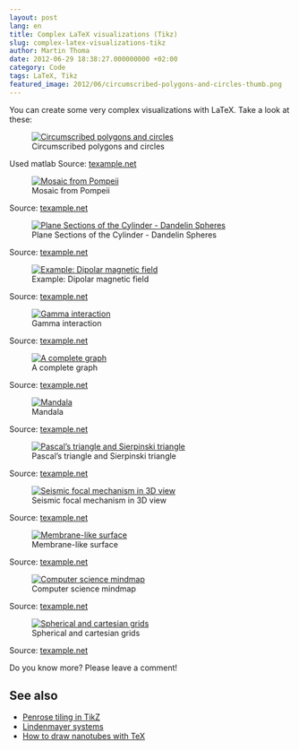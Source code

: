 ```yaml
---
layout: post
lang: en
title: Complex LaTeX visualizations (Tikz)
slug: complex-latex-visualizations-tikz
author: Martin Thoma
date: 2012-06-29 18:38:27.000000000 +02:00
category: Code
tags: LaTeX, Tikz
featured_image: 2012/06/circumscribed-polygons-and-circles-thumb.png
---
```

You can create some very complex visualizations with LaTeX. Take a look at these:

<figure class="aligncenter">
            <a href="../images/2012/06/circumscribed-polygons-and-circles.png"><img src="../images/2012/06/circumscribed-polygons-and-circles.png" alt="Circumscribed polygons and circles" style="max-width:322px;max-height:322px" class="size-full wp-image-28871"/></a>
            <figcaption class="text-center">Circumscribed polygons and circles</figcaption>
        </figure>
Used matlab
Source: <a href="http://www.texample.net/tikz/examples/circumscribed-polygons-and-circles/">texample.net</a>

<figure class="aligncenter">
            <a href="../images/2012/06/mosaik-from-pompeii.png"><img src="../images/2012/06/mosaik-from-pompeii.png" alt="Mosaic from Pompeii" style="max-width:400px;max-height:400px" class="size-full wp-image-28881"/></a>
            <figcaption class="text-center">Mosaic from Pompeii</figcaption>
        </figure>
Source: <a href="http://www.texample.net/tikz/examples/mosaic-from-pompeii/">texample.net</a>

<figure class="aligncenter">
            <a href="../images/2012/06/dandelin-spheres.png"><img src="../images/2012/06/dandelin-spheres.png" alt="Plane Sections of the Cylinder - Dandelin Spheres" style="max-width:400px;max-height:400px" class="size-full wp-image-28891"/></a>
            <figcaption class="text-center">Plane Sections of the Cylinder - Dandelin Spheres</figcaption>
        </figure>
Source: <a href="http://www.texample.net/tikz/examples/dandelin-spheres/">texample.net</a>

<figure class="aligncenter">
            <a href="../images/2012/06/dipolar-magnetic-field.png"><img src="../images/2012/06/dipolar-magnetic-field.png" alt="Example: Dipolar magnetic field" style="max-width:472px;max-height:343px" class="size-full wp-image-28901"/></a>
            <figcaption class="text-center">Example: Dipolar magnetic field</figcaption>
        </figure>
Source: <a href="http://www.texample.net/tikz/examples/dipolar-magnetic-field/">texample.net</a>

<figure class="aligncenter">
            <a href="../images/2012/06/gamma-interaction.png"><img src="../images/2012/06/gamma-interaction.png" alt="Gamma interaction" style="max-width:408px;max-height:322px" class="size-full wp-image-28921"/></a>
            <figcaption class="text-center">Gamma interaction</figcaption>
        </figure>
Source: <a href="http://www.texample.net/tikz/examples/gamma-interaction/">texample.net</a>

<figure class="aligncenter">
            <a href="../images/2012/06/complete-graph.png"><img src="../images/2012/06/complete-graph.png" alt="A complete graph" style="max-width:400px;max-height:400px" class="size-full wp-image-28931"/></a>
            <figcaption class="text-center">A complete graph</figcaption>
        </figure>
Source: <a href="http://www.texample.net/tikz/examples/complete-graph/">texample.net</a>

<figure class="aligncenter">
            <a href="../images/2012/06/mandala.png"><img src="../images/2012/06/mandala.png" alt="Mandala" style="max-width:400px;max-height:400px" class="size-full wp-image-28951"/></a>
            <figcaption class="text-center">Mandala</figcaption>
        </figure>
Source: <a href="http://www.texample.net/tikz/examples/mandala/">texample.net</a>

<figure class="aligncenter">
            <a href="../images/2012/06/pascals-triangle.png"><img src="../images/2012/06/pascals-triangle.png" alt="Pascal&rsquo;s triangle and Sierpinski triangle" style="max-width:497px;max-height:342px" class="size-full wp-image-28961"/></a>
            <figcaption class="text-center">Pascal&rsquo;s triangle and Sierpinski triangle</figcaption>
        </figure>
Source: <a href="http://www.texample.net/tikz/examples/pascals-triangle-and-sierpinski-triangle/">texample.net</a>

<figure class="aligncenter">
            <a href="../images/2012/06/seismic-focal-mechanism.png"><img src="../images/2012/06/seismic-focal-mechanism.png" alt="Seismic focal mechanism in 3D view" style="max-width:512px;max-height:470px" class="size-full wp-image-28971"/></a>
            <figcaption class="text-center">Seismic focal mechanism in 3D view</figcaption>
        </figure>
Source: <a href="http://www.texample.net/tikz/examples/seismic-focal-mechanism-in-3d-view/">texample.net</a>

<figure class="aligncenter">
            <a href="../images/2012/06/membrane-surface.png"><img src="../images/2012/06/membrane-surface.png" alt="Membrane-like surface" style="max-width:492px;max-height:358px" class="size-full wp-image-28981"/></a>
            <figcaption class="text-center">Membrane-like surface</figcaption>
        </figure>
Source: <a href="http://www.texample.net/tikz/examples/membrane-surface/">texample.net</a>

<figure class="aligncenter">
            <a href="../images/2012/06/mindmap.png"><img src="../images/2012/06/mindmap.png" alt="Computer science mindmap" style="max-width:494px;max-height:404px" class="size-full wp-image-28991"/></a>
            <figcaption class="text-center">Computer science mindmap</figcaption>
        </figure>
Source: <a href="http://www.texample.net/tikz/examples/computer-science-mindmap/">texample.net</a>

<figure class="aligncenter">
            <a href="../images/2012/06/spherical-and-cartesian-grids.png"><img src="../images/2012/06/spherical-and-cartesian-grids.png" alt="Spherical and cartesian grids" style="max-width:477px;max-height:457px" class="size-full wp-image-29001"/></a>
            <figcaption class="text-center">Spherical and cartesian grids</figcaption>
        </figure>
Source: <a href="http://www.texample.net/tikz/examples/spherical-and-cartesian-grids/">texample.net</a>

Do you know more? Please leave a comment!

<h2>See also</h2>
<ul>
  <li><a href="http://tex.stackexchange.com/q/61437/5645">Penrose tiling in TikZ</a></li>
  <li><a href="http://www.texample.net/tikz/examples/lindenmayer-systems/">Lindenmayer systems</a></li>
  <li><a href="http://tex.stackexchange.com/q/54341/5645">How to draw nanotubes with TeX</a></li>
</ul>
